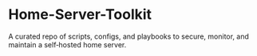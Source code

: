 # Home-Server-Toolkit
A curated repo of scripts, configs, and playbooks to secure, monitor, and maintain a self‑hosted home server.
